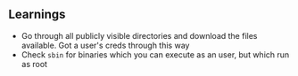 ## Learnings

* Go through all publicly visible directories and download the files available. Got a user's creds through this way
* Check `sbin` for binaries which you can execute as an user, but which run as root